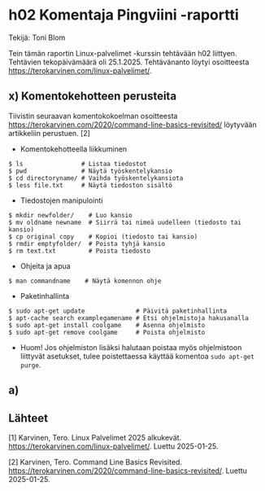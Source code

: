 # h02 Komentaja Pingviini -raportti
Tekijä: Toni Blom

Tein tämän raportin Linux-palvelimet -kurssin tehtävään h02 liittyen. Tehtävien tekopäivämäärä oli 25.1.2025. Tehtävänanto löytyi osoitteesta https://terokarvinen.com/linux-palvelimet/. 

## x) Komentokehotteen perusteita

Tiivistin seuraavan komentokokoelman osoitteesta https://terokarvinen.com/2020/command-line-basics-revisited/ löytyvään artikkeliin perustuen. [2]

* Komentokehotteella liikkuminen
```
$ ls                # Listaa tiedostot
$ pwd               # Näytä työskentelykansio
$ cd directoryname/ # Vaihda työskentelykansiota
$ less file.txt     # Näytä tiedoston sisältö
```
* Tiedostojen manipulointi
```
$ mkdir newfolder/    # Luo kansio
$ mv oldname newname  # Siirrä tai nimeä uudelleen (tiedosto tai kansio)
$ cp original copy    # Kopioi (tiedosto tai kansio)
$ rmdir emptyfolder/  # Poista tyhjä kansio
$ rm text.txt         # Poista tiedosto
```
* Ohjeita ja apua
```
$ man commandname    # Näytä komennon ohje
```
* Paketinhallinta
```
$ sudo apt-get update              # Päivitä paketinhallinta
$ apt-cache search examplegamename # Etsi ohjelmistoja hakusanalla
$ sudo apt-get install coolgame    # Asenna ohjelmisto
$ sudo apt-get remove coolgame     # Poista ohjelmisto
```
* Huom! Jos ohjelmiston lisäksi halutaan poistaa myös ohjelmistoon liittyvät asetukset, tulee poistettaessa käyttää komentoa `sudo apt-get purge`.

## a) 

## Lähteet

[1] Karvinen, Tero. Linux Palvelimet 2025 alkukevät. https://terokarvinen.com/linux-palvelimet/. Luettu 2025-01-25.

[2] Karvinen, Tero. Command Line Basics Revisited. https://terokarvinen.com/2020/command-line-basics-revisited/. Luettu 2025-01-25.

